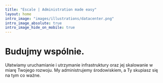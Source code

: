 ```yaml
---
title: "Escale | Administration made easy"
layout: home
intro_image: "images/illustrations/datacenter.png"
intro_image_absolute: true
intro_image_hide_on_mobile: true
---
```


# Budujmy wspólnie.

Ułatwiamy uruchamianie i utrzymanie infrastruktury oraz jej skalowanie w miarę Twojego rozwoju. My administrujemy środowiskiem, a Ty skupiasz się na tym co ważne.
